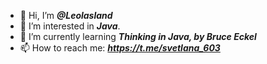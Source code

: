 - 👋 Hi, I’m ***@Leolasland***
- 👀 I’m interested in ***Java***.
- 🌱 I’m currently learning ***Thinking in Java, by Bruce Eckel*** 
- 📫 How to reach me: ***https://t.me/svetlana_603***

<!---
- 💞️ I’m looking to collaborate on ...

--->
<!---
Leolasland/Leolasland is a ✨ special ✨ repository because its `README.md` (this file) appears on your GitHub profile.
You can click the Preview link to take a look at your changes.
--->
